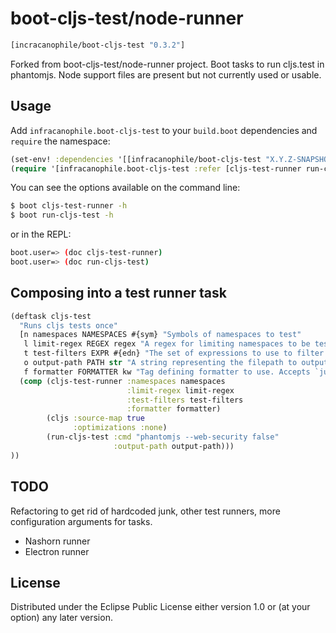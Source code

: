 # boot-cljs-test/node-runner

```clj
[incracanophile/boot-cljs-test "0.3.2"]
```

Forked from boot-cljs-test/node-runner project.
Boot tasks to run cljs.test in phantomjs.
Node support files are present but not currently used or usable.


## Usage

Add `infracanophile.boot-cljs-test` to your `build.boot` dependencies and
`require` the namespace:

```clj
(set-env! :dependencies '[[infracanophile/boot-cljs-test "X.Y.Z-SNAPSHOT" :scope "test"]])
(require '[infracanophile.boot-cljs-test :refer [cljs-test-runner run-cljs-test])
```

You can see the options available on the command line:

```bash
$ boot cljs-test-runner -h
$ boot run-cljs-test -h
```

or in the REPL:

```bash
boot.user=> (doc cljs-test-runner)
boot.user=> (doc run-cljs-test)
```

## Composing into a test runner task

```clj
(deftask cljs-test
  "Runs cljs tests once"
  [n namespaces NAMESPACES #{sym} "Symbols of namespaces to test"
   l limit-regex REGEX regex "A regex for limiting namespaces to be tested"
   t test-filters EXPR #{edn} "The set of expressions to use to filter tests"
   o output-path PATH str "A string representing the filepath to output test results"
   f formatter FORMATTER kw "Tag defining formatter to use. Accepts `junit`. Defaults to standard clojure.test output"]
  (comp (cljs-test-runner :namespaces namespaces
                          :limit-regex limit-regex
                          :test-filters test-filters
                          :formatter formatter)
        (cljs :source-map true
              :optimizations :none)
        (run-cljs-test :cmd "phantomjs --web-security false"
                       :output-path output-path)))
))
```

## TODO

Refactoring to get rid of hardcoded junk, other test runners, more configuration arguments for tasks.

- Nashorn runner
- Electron runner

## License

Distributed under the Eclipse Public License either version 1.0 or (at
your option) any later version.
